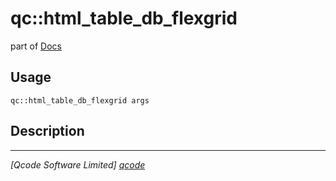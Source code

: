 qc::html_table_db_flexgrid
==========================

part of [Docs](.)

Usage
-----
`qc::html_table_db_flexgrid args`

Description
-----------


----------------------------------
*[Qcode Software Limited] [qcode]*

[qcode]: http://www.qcode.co.uk "Qcode Software"